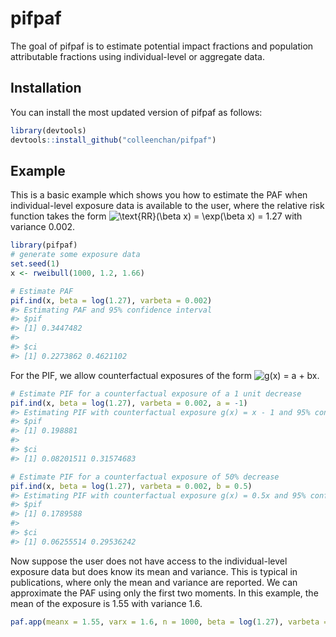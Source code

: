 
<!-- README.md is generated from README.Rmd. Please edit that file -->

# pifpaf

<!-- badges: start -->
<!-- badges: end -->

The goal of pifpaf is to estimate potential impact fractions and
population attributable fractions using individual-level or aggregate
data.

## Installation

You can install the most updated version of pifpaf as follows:

``` r
library(devtools)
devtools::install_github("colleenchan/pifpaf")
```

## Example

This is a basic example which shows you how to estimate the PAF when
individual-level exposure data is available to the user, where the
relative risk function takes the form
![\\text{RR}(\\beta x) = \\exp(\\beta x) = 1.27](https://latex.codecogs.com/png.image?%5Cdpi%7B110%7D&space;%5Cbg_white&space;%5Ctext%7BRR%7D%28%5Cbeta%20x%29%20%3D%20%5Cexp%28%5Cbeta%20x%29%20%3D%201.27 "\text{RR}(\beta x) = \exp(\beta x) = 1.27")
with variance 0.002.

``` r
library(pifpaf)
# generate some exposure data
set.seed(1)
x <- rweibull(1000, 1.2, 1.66) 

# Estimate PAF
pif.ind(x, beta = log(1.27), varbeta = 0.002)
#> Estimating PAF and 95% confidence interval
#> $pif
#> [1] 0.3447482
#> 
#> $ci
#> [1] 0.2273862 0.4621102
```

For the PIF, we allow counterfactual exposures of the form
![g(x) = a + bx](https://latex.codecogs.com/png.image?%5Cdpi%7B110%7D&space;%5Cbg_white&space;g%28x%29%20%3D%20a%20%2B%20bx "g(x) = a + bx").

``` r
# Estimate PIF for a counterfactual exposure of a 1 unit decrease
pif.ind(x, beta = log(1.27), varbeta = 0.002, a = -1)
#> Estimating PIF with counterfactual exposure g(x) = x - 1 and 95% confidence interval
#> $pif
#> [1] 0.198881
#> 
#> $ci
#> [1] 0.08201511 0.31574683

# Estimate PIF for a counterfactual exposure of 50% decrease
pif.ind(x, beta = log(1.27), varbeta = 0.002, b = 0.5)
#> Estimating PIF with counterfactual exposure g(x) = 0.5x and 95% confidence interval
#> $pif
#> [1] 0.1789588
#> 
#> $ci
#> [1] 0.06255514 0.29536242
```

Now suppose the user does not have access to the individual-level
exposure data but does know its mean and variance. This is typical in
publications, where only the mean and variance are reported. We can
approximate the PAF using only the first two moments. In this example,
the mean of the exposure is 1.55 with variance 1.6.

``` r
paf.app(meanx = 1.55, varx = 1.6, n = 1000, beta = log(1.27), varbeta = 0.002)
```
